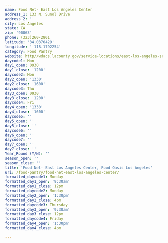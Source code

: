 ```yaml
---
name: Food Net- East Los Angeles Center
address_1: 133 N. Sunol Drive
address_2: ''
city: Los Angeles
state: CA
zip: '90063'
phone: (323)260-2801
latitude: '34.0370429'
longitude: '-118.1792254'
category: Food Pantry
website: http//wdacs.lacounty.gov/service-locations/east-los-angeles-service-center/
daycode1: Mon
day1_open: 0930
day1_close: '1200'
daycode2: Mon
day2_open: '1330'
day2_close: '1600'
daycode3: Thu
day3_open: 0930
day3_close: '1200'
daycode4: Fri
day4_open: '1330'
day4_close: '1600'
daycode5: ''
day5_open: ''
day5_close: ''
daycode6: ''
day6_open: ''
daycode7: ''
day7_open: ''
day7_close: ''
Year_Round (Y/N): ''
season_open: ''
season_close: ''
title: 'Food Net- East Los Angeles Center, Food Oasis Los Angeles'
uri: /food-pantry/food-net-east-los-angeles-center/
formatted_daycode1: Monday
formatted_day1_open: '9:30am'
formatted_day1_close: 12pm
formatted_daycode2: Monday
formatted_day2_open: '1:30pm'
formatted_day2_close: 4pm
formatted_daycode3: Thursday
formatted_day3_open: '9:30am'
formatted_day3_close: 12pm
formatted_daycode4: Friday
formatted_day4_open: '1:30pm'
formatted_day4_close: 4pm

---
```

